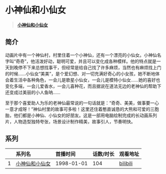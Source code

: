 # 小神仙和小仙女


> <u>**[小神仙和小仙女](https://bgm.tv/subject/63280)**</u>

## 简介

动画片中有一个神仙村，村里住着一个小神仙，还有一个漂亮的小仙女。小神仙名字叫“奇奇”，他活泼好动，聪明可爱，并且可以变化成各种模样。他的特点就是一天到晚停不下来总想找事干，但经常是给自己找了许多麻烦，当然也有麻烦找上门的时候……小仙女“美美”，是个爱幻想、对一切充满好奇心的小女孩，她不断地体会着生活中各种角色，一会儿是歌星小仙女，一会儿是模特小仙女……她的喜好也变化多端，一会儿爱香水，一会儿喜种花，而且据说在道法无边的老神仙的帮助下还变成过美丽的小人鱼呐……

至于那个喜爱助人为乐的老神仙最常说的一句话就是：“奇奇、美美，做事要一心一意才成呀！”神仙村里的故事可多啦！这里还住着憨直诚恳的大熊和可爱的三胞胎，他们都是小神仙、小仙女的好朋友。这是一部用电脑绘制完成的长动画系列片，人物造型独特夸张，场景设计制作精美，故事引人，节奏明快。





## 系列

|     |   系列名   |   首播时间  | 话数/时长  | 观看地址 |
|:---  |:------    |:----      |:---       |:---  |
| 1 |[小神仙和小仙女](https://bgm.tv/subject/63280)| 1998-01-01 | 104 | [bilibili](https://www.bilibili.com/video/BV12W411u7B) |


